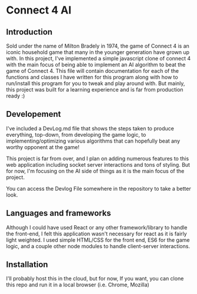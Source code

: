 # Connect 4 AI

## Introduction

Sold under the name of Milton Bradely in 1974, the game of Connect 4 is an iconic household game that many in the younger generation have grown up with. In this project, I've implemented a simple javascript clone of connect 4 with the main focus of being able to implement an AI algorithm to beat the game of Connect 4. This file will contain documentation for each of the functions and classes I have written for this program along with how to run/install this program for you to tweak and play around with. But mainly, this project was built for a learning experience and is far from production ready :)

## Developement

I've included a DevLog.md file that shows the steps taken to produce everything, top-down, from developing the game logic, to implementing/optimizing various algorithms that can hopefully beat any worthy opponent at the game!

This project is far from over, and I plan on adding numerous features to this web application including socket server interactions and tons of styling. But for now, I'm focusing on the AI side of things as it is the main focus of the project. 

You can access the Devlog File somewhere in the repository to take a better look.

## Languages and frameworks

Although I could have used React or any other framework/library to handle the front-end, I felt this application wasn't necessary for react as it is fairly light weighted. I used simple HTML/CSS for the front end, ES6 for the game logic, and a couple other node modules to handle client-server interactions.

## Installation

I'll probably host this in the cloud, but for now, If you want, you can clone this repo and run it in a local browser (i.e. Chrome, Mozilla)